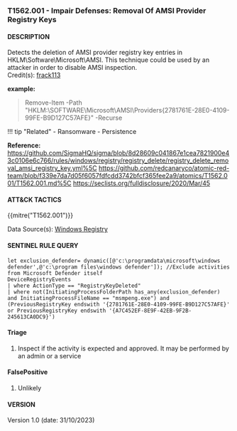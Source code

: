 ### T1562.001 - Impair Defenses: Removal Of AMSI Provider Registry Keys

#### DESCRIPTION

Detects the deletion of AMSI provider registry key entries in HKLM\\Software\\Microsoft\\AMSI. This technique could be used by an attacker in order to disable AMSI inspection.\
Credit(s): [frack113](https://github.com/frack113)

**example:**

> Remove-Item -Path "HKLM:\\SOFTWARE\\Microsoft\\AMSI\\Providers{2781761E-28E0-4109-99FE-B9D127C57AFE}" -Recurse

!!! tip "Related"
    - Ransomware
    - Persistence

**Reference:**\
https://github.com/SigmaHQ/sigma/blob/8d28609c041867e1cea7821900e43c0106e6c766/rules/windows/registry/registry_delete/registry_delete_removal_amsi_registry_key.yml%5C
https://github.com/redcanaryco/atomic-red-team/blob/f339e7da7d05f6057fdfcdd3742bfcf365fee2a9/atomics/T1562.001/T1562.001.md%5C
https://seclists.org/fulldisclosure/2020/Mar/45

#### ATT&CK TACTICS

{{mitre("T1562.001")}}

Data Source(s): [Windows Registry](https://attack.mitre.org/datasources/DS0024)

#### SENTINEL RULE QUERY

```
let exclusion_defender= dynamic([@'c:\programdata\microsoft\windows defender',@'c:\program files\windows defender']); //Exclude activities from Microsoft Defender itself
DeviceRegistryEvents
| where ActionType == "RegistryKeyDeleted"
| where not(InitiatingProcessFolderPath has_any(exclusion_defender) and InitiatingProcessFileName == "msmpeng.exe") and (PreviousRegistryKey endswith '{2781761E-28E0-4109-99FE-B9D127C57AFE}' or PreviousRegistryKey endswith '{A7C452EF-8E9F-42EB-9F2B-245613CA0DC9}')
```

#### Triage

1. Inspect if the activity is expected and approved. It may be performed by an admin or a service

#### FalsePositive

1. Unlikely

#### VERSION

Version 1.0 (date: 31/10/2023)
